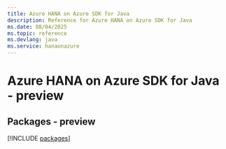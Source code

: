 ```yaml
---
title: Azure HANA on Azure SDK for Java
description: Reference for Azure HANA on Azure SDK for Java
ms.date: 08/04/2025
ms.topic: reference
ms.devlang: java
ms.service: hanaonazure
---
```

# Azure HANA on Azure SDK for Java - preview
## Packages - preview
[!INCLUDE [packages](hana-on-azure-index.md)]